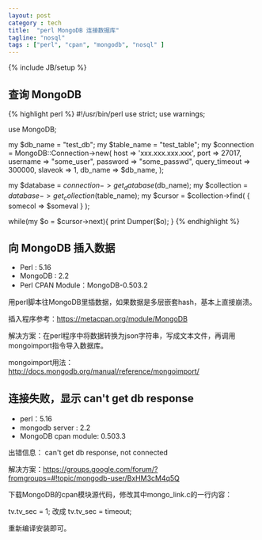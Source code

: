 ```yaml
---
layout: post
category : tech
title:  "perl MongoDB 连接数据库"
tagline: "nosql"
tags : ["perl", "cpan", "mongodb", "nosql" ] 
---
```

{% include JB/setup %}

## 查询 MongoDB 

{% highlight perl %}
#!/usr/bin/perl
use strict;
use warnings;

use MongoDB;

my $db_name    = "test_db";
my $table_name = "test_table";
my $connection = MongoDB::Connection->new(
host          => 'xxx.xxx.xxx.xxx',
port          => 27017,
username      => "some_user",
password      => "some_passwd",
query_timeout => 300000,
slaveok       => 1,
db_name       => $db_name,
);

my $database   = $connection->get_database($db_name);
my $collection = $database->get_collection($table_name);
my $cursor       = $collection->find( { somecol => $someval } );

while(my $o = $cursor->next){
print Dumper($o);
}
{% endhighlight %}

## 向 MongoDB 插入数据

- Perl : 5.16
- MongoDB : 2.2
- Perl CPAN Module：MongoDB-0.503.2

用perl脚本往MongoDB里插数据，如果数据是多层嵌套hash，基本上直接崩溃。

插入程序参考：https://metacpan.org/module/MongoDB

解决方案：在perl程序中将数据转换为json字符串，写成文本文件，再调用mongoimport指令导入数据库。

mongoimport用法：http://docs.mongodb.org/manual/reference/mongoimport/

## 连接失败，显示 can't get db response

- perl：5.16
- mongodb server : 2.2
- MongoDB cpan module: 0.503.3

出错信息： can't get db response, not connected

解决方案：https://groups.google.com/forum/?fromgroups=#!topic/mongodb-user/BxHM3cM4q5Q

下载MongoDB的cpan模块源代码，修改其中mongo_link.c的一行内容：

tv.tv_sec = 1;
改成
tv.tv_sec = timeout;

重新编译安装即可。 

